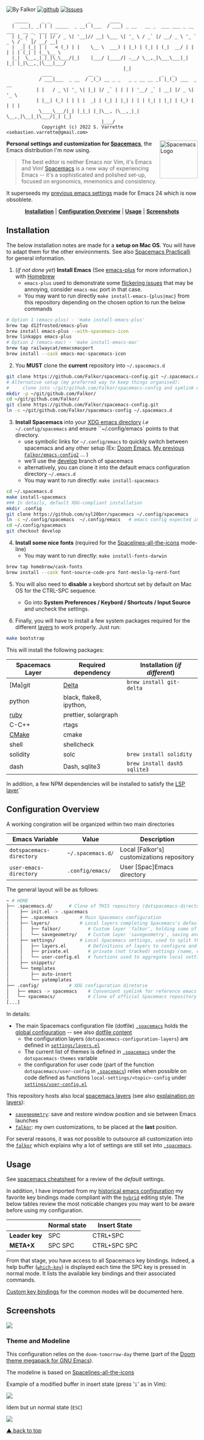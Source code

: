 ![By Falkor](https://img.shields.io/badge/by-Falkor-blue.svg) [![github](https://img.shields.io/badge/git-github-lightgray.svg)](https://github.com/Falkor/spacemacs-config) [![Issues](https://img.shields.io/badge/issues-github-green.svg)](https://github.com/Falkor/spacemacs-config/issues)

       _____     _ _              _       ____
      |  ___|_ _| | | _____  _ __( )___  / ___| _ __   __ _  ___ ___ _ __ ___   __ _  ___ ___
      | |_ / _` | | |/ / _ \| '__|// __| \___ \| '_ \ / _` |/ __/ _ \ '_ ` _ \ / _` |/ __/ __|
      |  _| (_| | |   < (_) | |    \__ \  ___) | |_) | (_| | (_|  __/ | | | | | (_| | (__\__ \
      |_|  \__,_|_|_|\_\___/|_|    |___/ |____/| .__/ \__,_|\___\___|_| |_| |_|\__,_|\___|___/
                                               |_|
                 ____             __ _                       _   _
                / ___|___  _ __  / _(_) __ _ _   _ _ __ __ _| |_(_) ___  _ __
               | |   / _ \| '_ \| |_| |/ _` | | | | '__/ _` | __| |/ _ \| '_ \
               | |__| (_) | | | |  _| | (_| | |_| | | | (_| | |_| | (_) | | | |
                \____\___/|_| |_|_| |_|\__, |\__,_|_|  \__,_|\__|_|\___/|_| |_|
                                       |___/
                 Copyright (c) 2022 S. Varrette <sebastien.varrette@gmail.com>


<a href="https://www.spacemacs.org/">
  <img style="float: right;" src="https://www.spacemacs.org/img/logo.svg" alt="Spacemacs Logo" width="100"/>
</a>

__Personal settings and customization for [Spacemacs](https://www.spacemacs.org/)__, the Emacs distribution I'm now using.

> The best editor is neither Emacs nor Vim, it's Emacs and Vim!
> [Spacemacs](https://www.spacemacs.org/) is a new way of experiencing Emacs -- it's a sophisticated and polished set-up, focused on ergonomics, mnemonics and consistency.

It superseeds my [previous emacs settings](https://github.com/Falkor/emacs-config2) made for Emacs 24 which is now obsoblete.

<p align="center">
<b><a href="#installation">Installation</a></b>
|
<b><a href="#configuration-overview">Configuration Overview</a></b>
|
<b><a href="#usage">Usage</a></b>
|
<b><a href="#screenshots">Screenshots</a></b>
</p>


## Installation

The below installation notes are made for a **setup on Mac OS**.
You will have to adapt them for the other environments. See also [Spacemacs Practicalli](https://practical.li/spacemacs/) for general information.

1. (_if not done yet_) __Install Emacs__ (See [emacs-plus](https://github.com/d12frosted/homebrew-emacs-plus) for more information.) with [Homebrew](https://brew.sh/)
    - `emacs-plus` used to demonstrate some [flickering issues](https://github.com/syl20bnr/spacemacs/issues/12009) that may be annoying, consider `emacs-mac` port in that case.
    - You may want to run directly `make install-emacs-{plus|mac}` from this repository depending on the chosen option to run the below commands

```bash
# Option 1 (emacs-plus) - 'make install-emacs-plus'
brew tap d12frosted/emacs-plus
brew install emacs-plus --with-spacemacs-icon
brew linkapps emacs-plus
# Option 2 (emacs-mac) - 'make install-emacs-mac'
brew tap railwaycat/emacsmacport
brew install --cask emacs-mac-spacemacs-icon
```

2. You **MUST** clone the __current__ repository into `~/.spacemacs.d`

```bash
git clone https://github.com/Falkor/spacemacs-config.git ~/.spacemacs.d
# Alternative setup (my preferred way to keep things organised):
#     clone into ~/git/github.com/Falkor/spacemacs-config and symlink where appropriate
mkdir -p ~/git/github.com/Falkor/
cd ~/git/github.com/Falkor/
git clone https://github.com/Falkor/spacemacs-config.git
ln -s ~/git/github.com/Falkor/spacemacs-config ~/.spacemacs.d
```

3. __Install Spacemacs__ into your [XDG emacs directory](https://wiki.archlinux.org/title/XDG_Base_Directory) _i.e_ `~/.config/spacemacs` and ensure ``~/.config/emacs` points to that directory.
    - use symbolic links for `~/.config/emacs` to quickly switch between spacemacs and any other setup (Ex: [Doom Emacs](https://github.com/hlissner/doom-emacs), [My previous `Falkor/emacs-config2`](https://github.com/Falkor/emacs-config2) ... )
    - we'll use the [develop](https://develop.spacemacs.org/) branch of spacemacs
    - alternatively, you can clone it into the default emacs configuration directory `~/.emacs.d`
    - You may want to run directly: `make install-spacemacs`

```bash
cd ~/.spacemacs.d
make install-spacemacs
### In details, default XDG-compliant installation
mkdir .config
git clone https://github.com/syl20bnr/spacemacs ~/.config/spacemacs
ln -s ~/.config/spacemacs  ~/.config/emacs   # emacs config expected in ~/.config/emacs
cd ~/.config/spacemacs
git checkout develop
```

4. __Install some nice fonts__ (required for the [Spacelines-all-the-icons](https://github.com/domtronn/spaceline-all-the-icons.el) mode-line)
    - You may want to run directly: `make install-fonts-darwin`

```bash
brew tap homebrew/cask-fonts
brew install --cask font-source-code-pro font-meslo-lg-nerd-font
```

5. You will also need to **disable** a keybord shortcut set by default on Mac OS for the CTRL-SPC sequence.
    - Go into **System Preferences / Keybord / Shortcuts / Input Source** and uncheck the settings.

6. Finally, you will have to install a few system packages required for the different [layers](settings/layers.el) to work properly. Just run:

```bash
make bootstrap
```

This will install the following packages:

| Spacemacs Layer                                                        | Required dependency                                           | Installation (_if different_) |
|------------------------------------------------------------------------|---------------------------------------------------------------|-------------------------------|
| [Ma]git                                                                | [Delta](https://dandavison.github.io/delta/installation.html) | `brew install git-delta`      |
| python                                                                 | black, flake8, ipython,                                       |                               |
| [ruby](https://develop.spacemacs.org/layers/+lang/ruby/README.html)    | prettier, solargraph                                          |                               |
| C-C++                                                                  | rtags                                                         |                               |
| [CMake](https://develop.spacemacs.org/layers/+tools/cmake/README.html) | cmake                                                         |                               |
| shell                                                                  | shellcheck                                                    |                               |
| solidity                                                               | solc                                                          | `brew install solidity`       |
| dash                                                                   | Dash, sqlite3                                                 | `brew install dash5 sqlite3`  |

In addition, a few NPM dependencies will be installed to satisfy the [LSP layer](https://develop.spacemacs.org/layers/+tools/lsp/README.html)``


## Configuration Overview

A working congiration will be organized within two main directories

| __Emacs Variable__       | __Value__         | __Description__                            |
|--------------------------|-------------------|--------------------------------------------|
| `dotspacemacs-directory` | `~/.spacemacs.d/` | Local [Falkor's] customizations repository |
| `user-emacs-directory`   | `.config/emacs/`  | User [Spac]Emacs directory                 |

The general layout will be as follows:

```bash
~ # HOME
├── .spacemacs.d/      # Clone of THIS repository (dotspacemacs-directory)
│    ├── init.el -> .spacemacs
│    ├── .spacemacs        # Main Spacemacs configuration
│    ├── layers/           # Local layers completing Spacemacs's default ones
│    │   ├── falkor/          # Custom layer 'falkor', holding some of my customizations
│    │   └── savegeometry/    # Custom layer 'savegeometry', saving and restoring window position and size
│    ├── settings/         # Local Spacemacs settings, used to split the global configuration in meaningfull manner
│    │   ├── layers.el        # Definitions of layers to configure and associated packages
│    │   ├── private.el       # private (not tracked) settings (name, email, API etc.)
│    │   └── user-config.el   # functions used to aggregate local settings per topic
│    ├── snippets/
│    └── templates
│        ├── auto-insert
│        └── yatemplates
├── .config/           # XDG configuration diretorie
│   ├── emacs -> spacemacs    # Convenient symlink for reference emacs configuration (user-emacs-directory)
│   └── spacemacs/            # Clone of official Spacemacs repository
[...]
```

In details:

* The main Spacemacs configuration file (dotfile) [`.spacemacs`](.spacemacs) holds the [global configuration](https://www.spacemacs.org/doc/QUICK_START.html) -- see also [dotfile content](https://www.spacemacs.org/doc/DOCUMENTATION.html#dotfile-contents)
    - the configuration layers (`dotspacemacs-configuration-layers`) are defined in [`settings/layers.el`](settings/layers.el)
    - The current list of themes is defined in [`.spacemacs`](.spacemacs) under the `dotspacemacs-themes` variable
    - the configuration for user code (part of the function `dotspacemacs/user-config` in [`.spacemacs`](.spacemacs)) relies when possible on code defined as functions `local-settings/<topic>-config` under [`settings/user-config.el`](settings/user-config.el)

This repository hosts also local [spacemacs layers](http://spacemacs.org/doc/LAYERS.html) (see also [explaination on layers](http://www.modernemacs.com/post/migrate-layers/)):

* [`savegeometry`](layers/savegeometry/): save and restore window position and sie between Emacs launches
* [`falkor`](layers/falkor/): my own customizations, to be placed at the **last** position.

For several reasons, it was _not_ possible to outsource all customization into the [`falkor`](layers/falkor/) which explains why a lot of settings are still set into  [`.spacemacs`](.spacemacs).

## Usage

See [spacemacs cheatsheet](https://devhints.io/spacemacs) for a review of the _default_ settings.

In addition, I have imported from my [historical emacs configuration](https://github.com/Falkor/emacs-config2/tree/devel/config) my favorite key bindings made compliant with the [`hybrid`](https://www.spacemacs.org/doc/DOCUMENTATION.html#hybrid) editing style.
The below tables review the most noticable changes you may want to be aware before using my configuration.

|                | Normal state | Insert State |
|----------------|--------------|--------------|
| __Leader key__ | SPC          | CTRL+SPC     |
| __META+X__     | SPC SPC      | CTRL+SPC SPC |

From that stage, you have access to all Spacemacs key bindings.
Indeed, a help buffer ([`which-key`](https://github.com/justbur/emacs-which-key)) is displayed each time the SPC key is pressed in normal mode. It lists the available key bindings and their associated commands.

[Custom key bindings](https://develop.spacemacs.org/doc/DOCUMENTATION.html) for the common modes will be documented here.




## Screenshots

![](doc/images/screenshot_falkor_spacemacs.png)

### Theme and Modeline

This configuration relies on the `doom-tomorrow-day` theme (part of the [Doom theme megapack for GNU Emacs](https://github.com/doomemacs/themes#theme-list)).

The modeline is based on [Spacelines-all-the-icons](https://github.com/domtronn/spaceline-all-the-icons.el)

Example of a modified buffer in insert state (press '`i`' as in Vim):

![](doc/images/screenshot_falkor_spacemacs_modeline_insert.png)

Idem but un normal state (`ESC`)

![](doc/images/screenshot_falkor_spacemacs_modeline_normal.png)

[▲ back to top](#readme)
